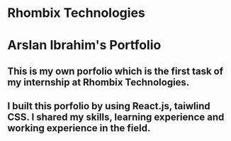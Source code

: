 # Rhombix Technologies 
# Arslan Ibrahim's Portfolio 
## This is my own porfolio which is the first task of my internship at Rhombix Technologies.
## I built this porfolio by using React.js, taiwlind CSS.  I shared my skills, learning experience and working experience in the field. 